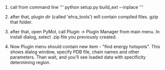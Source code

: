 1. call from command line
'''
python setup.py build_ext --inplace
'''
2. after that, plugin dir (called 'ehra_tools') will contain compiled files.
gzip that folder.

3. after that, open PyMol, call Plugin -> Plugin Manager from main menu. In install dialog, select .zip file you previously created.

4. Now Plugin menu should contain new item - "find energy hotspots". This shows dialog window, specify PDB file, chain names and other parameters.
Than wait, and you'll see loaded data with specificity determining region.
